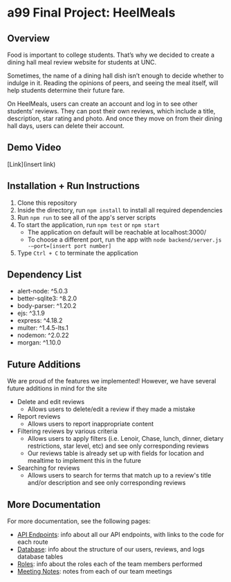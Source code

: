 # a99 Final Project: HeelMeals

## Overview

Food is important to college students. That’s why we decided to create a dining hall meal review website for students at UNC.

Sometimes, the name of a dining hall dish isn’t enough to decide whether to indulge in it. Reading the opinions of peers, and seeing the meal itself, will help students determine their future fare.

On HeelMeals, users can create an account and log in to see other students’ reviews. They can post their own reviews, which include a title, description, star rating and photo. And once they move on from their dining hall days, users can delete their account.


## Demo Video

[Link](insert link)
	

## Installation + Run Instructions

1. Clone this repository
2. Inside the directory, run `npm install` to install all required dependencies
3. Run `npm run` to see all of the app's server scripts
4. To start the application, run `npm test` or `npm start`
	- The application on default will be reachable at localhost:3000/
	- To choose a different port, run the app with `node backend/server.js -—port=[insert port number]`
5. Type `Ctrl + C` to terminate the application


## Dependency List
- alert-node: ^5.0.3
- better-sqlite3: ^8.2.0
- body-parser: ^1.20.2
- ejs: ^3.1.9
- express: ^4.18.2
- multer: ^1.4.5-lts.1
- nodemon: ^2.0.22
- morgan: ^1.10.0


## Future Additions
We are proud of the features we implemented! However, we have several future additions in mind for the site
- Delete and edit reviews 
	- Allows users to delete/edit a review if they made a mistake
- Report reviews
	- Allows users to report inappropriate content
- Filtering reviews by various criteria
	- Allows users to apply filters (i.e. Lenoir, Chase, lunch, dinner, dietary restrictions, star level, etc) and see only corresponding reviews
	- Our reviews table is already set up with fields for location and mealtime to implement this in the future	
- Searching for reviews 
	- Allows users to search for terms that match up to a review's title and/or description and see only corresponding reviews

## More Documentation

For more documentation, see the following pages:
- [API Endpoints](https://github.com/comp426-2023-spring/a99-TeamNoTeam/blob/main/docs/api_endpoints.md): info about all our API endpoints, with links to the code for each route
- [Database](https://github.com/comp426-2023-spring/a99-TeamNoTeam/blob/main/docs/database.md): info about the structure of our users, reviews, and logs database tables
- [Roles](https://github.com/comp426-2023-spring/a99-TeamNoTeam/blob/main/docs/roles.md): info about the roles each of the team members performed
- [Meeting Notes](https://github.com/comp426-2023-spring/a99-TeamNoTeam/blob/main/docs/meeting_notes.md): notes from each of our team meetings 
